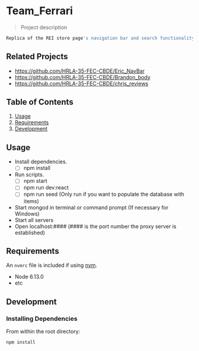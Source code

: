 # Team_Ferrari

> Project description

```sh
Replica of the REI store page's navigation bar and search functionality.
```

## Related Projects

- https://github.com/HRLA-35-FEC-CBDE/Eric_NavBar
- https://github.com/HRLA-35-FEC-CBDE/Brandon_body
- https://github.com/HRLA-35-FEC-CBDE/chris_reviews

## Table of Contents

1. [Usage](#Usage)
1. [Requirements](#requirements)
1. [Development](#development)

## Usage

- Install dependencies.
  - [ ] npm install
- Run scripts.
  - [ ] npm start
  - [ ] npm run dev:react
  - [ ] npm run seed (Only run if you want to populate the database with items)
- Start mongod in terminal or command prompt (If necessary for Windows)
- Start all servers
- Open localhost:#### (#### is the port number the proxy server is established)

## Requirements

An `nvmrc` file is included if using [nvm](https://github.com/creationix/nvm).

- Node 6.13.0
- etc

## Development

### Installing Dependencies

From within the root directory:

```sh
npm install
```
